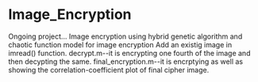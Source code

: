 # Image_Encryption
   Ongoing project...
   Image encryption using hybrid genetic algorithm and chaotic function model for image encryption
    Add an existig image in imread() function.
    decrypt.m--it is encrypting one fourth of the image and then decypting the same.
    final_encryption.m--it is encrptying as well as showing the correlation-coefficient plot of final cipher image.
